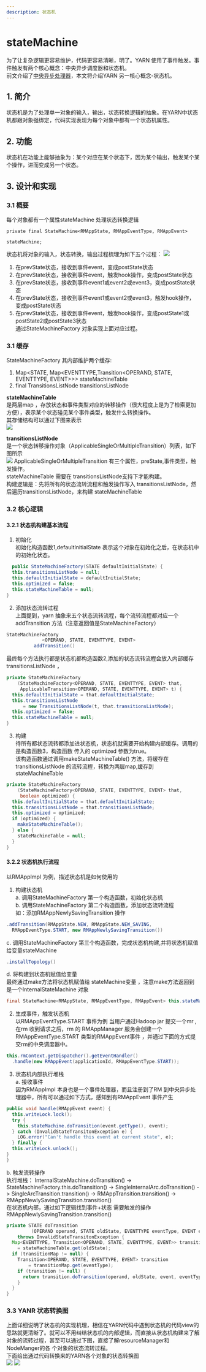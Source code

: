 ```yaml
---
description: 状态机
---
```


# stateMachine
为了让复杂逻辑更容易维护，代码更容易清晰，明了。YARN 使用了事件触发。事件触发有两个核心概念：中央异步调度器和状态机。   
前文介绍了[中央异步处理器](./AsyncDispatcher.md)，本文将介绍YARN 另一核心概念-状态机。

## 1. 简介
状态机是为了处理单一对象的输入，输出，状态转换逻辑的抽象。在YARN中状态机都跟对象强绑定，代码实现表现为每个对象中都有一个状态机属性。  

## 2. 功能
状态机在功能上能够抽象为：某个对应在某个状态下，因为某个输出，触发某个某个操作，进而变成另一个状态。
## 3. 设计和实现
### 3.1 概要
每个对象都有一个属性stateMachine 处理状态转换逻辑  
```
private final StateMachine<RMAppState, RMAppEventType, RMAppEvent>
                                                               stateMachine;
```
状态机将对象的输入，状态转换，输出过程梳理为如下五个过程：
![](/images/stateMachine2.png)  
1. 在prevState状态，接收到事件event，变成postState状态   
2. 在prevState状态，接收到事件event，触发hook操作，变成postState状态  
3. 在prevState状态，接收到事件event1或event2或event3，变成postState状态
4. 在prevState状态，接收到事件event1或event2或event3，触发hook操作，变成postState状态  
5. 在prevState状态，接收到事件event，触发hook操作，变成postState1或postState2或postState3状态  
通过StateMachineFactory 对象实现上面对应过程。

### 3.1 缓存
StateMachineFactory 其内部维护两个缓存:  
1. Map<STATE, Map<EVENTTYPE,Transition<OPERAND, STATE, EVENTTYPE, EVENT>>> stateMachineTable  
2. final TransitionsListNode transitionsListNode  

**stateMachineTable**  
是两层map ，存放状态和事件类型对应的转移操作（很大程度上是为了检索更加方便），表示某个状态碰见某个事件类型，触发什么转换操作。  
其存储结构可以通过下图来表示  
![](/images/stateMachine3.png)

**transitionsListNode**  
是一个状态转移操作对象（ApplicableSingleOrMultipleTransition）列表，如下图所示  
![](/images/stateMachine4.png)
ApplicableSingleOrMultipleTransition 有三个属性，preState,事件类型，触发操作。  
stateMachineTable 需要在 transitionsListNode支持下才能构建。   
构建逻辑是：先将所有的状态流转流程和触发操作写入 transitionsListNode，然后遍历transitionsListNode，来构建 stateMachineTable  

### 3.2 核心逻辑
#### 3.2.1 状态机构建基本流程    
  1. 初始化  
  初始化构造函数1,defaultInitialState 表示这个对象在初始化之后，在状态机中的初始化状态。  
```java
  public StateMachineFactory(STATE defaultInitialState) {
  this.transitionsListNode = null;
  this.defaultInitialState = defaultInitialState;
  this.optimized = false;
  this.stateMachineTable = null;
}
```
  2. 添加状态流转过程  
上面提到，yarn 抽象来五个状态流转流程，每个流转流程都对应一个addTransition 方法（注意返回值是StateMachineFactory）   
```java
StateMachineFactory
             <OPERAND, STATE, EVENTTYPE, EVENT>
          addTransition()
```
最终每个方法执行都是状态机都构造函数2,添加的状态流转流程会放入内部缓存transitionsListNode ，   
```java
private StateMachineFactory
    (StateMachineFactory<OPERAND, STATE, EVENTTYPE, EVENT> that,
     ApplicableTransition<OPERAND, STATE, EVENTTYPE, EVENT> t) {
  this.defaultInitialState = that.defaultInitialState;
  this.transitionsListNode
      = new TransitionsListNode(t, that.transitionsListNode);
  this.optimized = false;
  this.stateMachineTable = null;
}
```
  3. 构建  
  待所有都状态流转都添加进状态机，状态机就需要开始构建内部缓存。调用的是构造函数3，构造函数 传入的 optimized 参数为true。  
  该构造函数通过调用makeStateMachineTable() 方法，将缓存在 transitionsListNode 的流转流程，转换为两层map,缓存到stateMachineTable    
  ```java
  private StateMachineFactory
      (StateMachineFactory<OPERAND, STATE, EVENTTYPE, EVENT> that,
       boolean optimized) {
    this.defaultInitialState = that.defaultInitialState;
    this.transitionsListNode = that.transitionsListNode;
    this.optimized = optimized;
    if (optimized) {
      makeStateMachineTable();
    } else {
      stateMachineTable = null;
    }
  }
```         

#### 3.2.2 状态机执行流程
以RMAppImpl 为例，描述状态机是如何使用的  
  1. 构建状态机  
  a. 调用StateMachineFactory 第一个构造函数，初始化状态机  
  b. 调用StateMachineFactory 第二个构造函数，添加状态流转流程  
  如：添加RMAppNewlySavingTransition 操作
  ```java
  .addTransition(RMAppState.NEW, RMAppState.NEW_SAVING,
    RMAppEventType.START, new RMAppNewlySavingTransition())
  ```
  c. 调用StateMachineFactory 第三个构造函数，完成状态机构建,并将状态机赋值给变量stateMachine    
  ```java
.installTopology()
  ```
  d. 将构建到状态机赋值给变量  
  最终通过make方法将状态机赋值给 stateMachine变量 ，注意make方法返回到是一个InternalStateMachine 对象   
  ```java
final StateMachine<RMAppState, RMAppEventType, RMAppEvent> this.stateMachine = stateMachineFactory.make(this);
  ```
  2. 生成事件，触发状态机  
  以RMAppEventType.START 事件为例
  当用户通过Hadoop jar 提交一个mr ,在rm 收到请求之后，rm 的 RMAppManager 服务会创建一个 RMAppEventType.START 类型的RMAppEvent事件 ，并通过下面的方式提交rm的中央调度器中。
```java
this.rmContext.getDispatcher().getEventHandler()
  .handle(new RMAppEvent(applicationId, RMAppEventType.START));
```
  3. 状态机内部执行堆栈  
  a. 接收事件  
  因为RMAppImpl 本身也是一个事件处理器，而且注册到了RM 到中央异步处理器中，所有可以通过如下方式，感知到有RMAppEvent 事件产生
  ```java
  public void handle(RMAppEvent event) {
    this.writeLock.lock();
    try {
      this.stateMachine.doTransition(event.getType(), event);
    } catch (InvalidStateTransitonException e) {
      LOG.error("Can't handle this event at current state", e);
    } finally {
    this.writeLock.unlock();
  }
}
  ```
  b. 触发流转操作  
  执行堆栈： InternalStateMachine.doTransition() -> StateMachineFactory.this.doTransition() -> SingleInternalArc.doTransition() -> SingleArcTransition.transition() ->  RMAppTransition.transition() -> RMAppNewlySavingTransition.transition()    
  在状态机内部，通过如下逻辑找到事件+状态 需要触发的操作 RMAppNewlySavingTransition.transition()  
```java
private STATE doTransition
         (OPERAND operand, STATE oldState, EVENTTYPE eventType, EVENT event)
    throws InvalidStateTransitonException {
  Map<EVENTTYPE, Transition<OPERAND, STATE, EVENTTYPE, EVENT>> transitionMap
    = stateMachineTable.get(oldState);
  if (transitionMap != null) {
    Transition<OPERAND, STATE, EVENTTYPE, EVENT> transition
        = transitionMap.get(eventType);
    if (transition != null) {
      return transition.doTransition(operand, oldState, event, eventType);
    }
  }
}
```

### 3.3 YANR 状态转换图
上面详细说明了状态机的实现机理，相信在YARN代码中遇到状态机的代码view的思路就更清晰了。就可以不用纠结状态机的内部逻辑，而直接从状态机构建来了解对象的流转过程，甚至可以通过下图，直接了解resourceManager和NodeManger的各 个对象的状态流转过程。  
下面给出通过代码转换来的YARN各个对象的状态转换图  
![](/images/statem5.png)
![](/images/state6.png)
